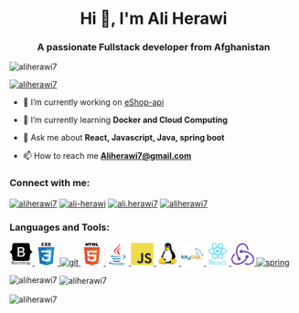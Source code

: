 <h1 align="center">Hi 👋, I'm Ali Herawi</h1>
<h3 align="center">A passionate Fullstack developer from Afghanistan</h3>

<p align="left"> <img src="https://komarev.com/ghpvc/?username=aliherawi7&label=Profile%20views&color=0e75b6&style=flat" alt="aliherawi7" /> </p>

<p align="left"> <a href="https://twitter.com/aliherawi7" target="blank"><img src="https://img.shields.io/twitter/follow/aliherawi7?logo=twitter&style=for-the-badge" alt="aliherawi7" /></a> </p>

- 🔭 I’m currently working on [eShop-api](https://github.com/Aliherawi7/eShop_Api)

- 🌱 I’m currently learning **Docker and Cloud Computing**

- 💬 Ask me about **React, Javascript, Java, spring boot**

- 📫 How to reach me **Aliherawi7@gmail.com**

<h3 align="left">Connect with me:</h3>
<p align="left">
<a href="https://twitter.com/aliherawi7" target="blank"><img align="center" src="https://raw.githubusercontent.com/rahuldkjain/github-profile-readme-generator/master/src/images/icons/Social/twitter.svg" alt="aliherawi7" height="30" width="40" /></a>
<a href="https://linkedin.com/in/ali-herawi" target="blank"><img align="center" src="https://raw.githubusercontent.com/rahuldkjain/github-profile-readme-generator/master/src/images/icons/Social/linked-in-alt.svg" alt="ali-herawi" height="30" width="40" /></a>
<a href="https://instagram.com/ali.herawi7" target="blank"><img align="center" src="https://raw.githubusercontent.com/rahuldkjain/github-profile-readme-generator/master/src/images/icons/Social/instagram.svg" alt="ali.herawi7" height="30" width="40" /></a>
<a href="https://www.hackerrank.com/aliherawi7" target="blank"><img align="center" src="https://raw.githubusercontent.com/rahuldkjain/github-profile-readme-generator/master/src/images/icons/Social/hackerrank.svg" alt="aliherawi7" height="30" width="40" /></a>
</p>

<h3 align="left">Languages and Tools:</h3>
<p align="left"> <a href="https://getbootstrap.com" target="_blank" rel="noreferrer"> <img src="https://raw.githubusercontent.com/devicons/devicon/master/icons/bootstrap/bootstrap-plain-wordmark.svg" alt="bootstrap" width="40" height="40"/> </a> <a href="https://www.w3schools.com/css/" target="_blank" rel="noreferrer"> <img src="https://raw.githubusercontent.com/devicons/devicon/master/icons/css3/css3-original-wordmark.svg" alt="css3" width="40" height="40"/> </a> <a href="https://git-scm.com/" target="_blank" rel="noreferrer"> <img src="https://www.vectorlogo.zone/logos/git-scm/git-scm-icon.svg" alt="git" width="40" height="40"/> </a> <a href="https://www.w3.org/html/" target="_blank" rel="noreferrer"> <img src="https://raw.githubusercontent.com/devicons/devicon/master/icons/html5/html5-original-wordmark.svg" alt="html5" width="40" height="40"/> </a> <a href="https://www.java.com" target="_blank" rel="noreferrer"> <img src="https://raw.githubusercontent.com/devicons/devicon/master/icons/java/java-original.svg" alt="java" width="40" height="40"/> </a> <a href="https://developer.mozilla.org/en-US/docs/Web/JavaScript" target="_blank" rel="noreferrer"> <img src="https://raw.githubusercontent.com/devicons/devicon/master/icons/javascript/javascript-original.svg" alt="javascript" width="40" height="40"/> </a> <a href="https://www.linux.org/" target="_blank" rel="noreferrer"> <img src="https://raw.githubusercontent.com/devicons/devicon/master/icons/linux/linux-original.svg" alt="linux" width="40" height="40"/> </a> <a href="https://www.mysql.com/" target="_blank" rel="noreferrer"> <img src="https://raw.githubusercontent.com/devicons/devicon/master/icons/mysql/mysql-original-wordmark.svg" alt="mysql" width="40" height="40"/> </a> <a href="https://reactjs.org/" target="_blank" rel="noreferrer"> <img src="https://raw.githubusercontent.com/devicons/devicon/master/icons/react/react-original-wordmark.svg" alt="react" width="40" height="40"/> </a> <a href="https://redux.js.org" target="_blank" rel="noreferrer"> <img src="https://raw.githubusercontent.com/devicons/devicon/master/icons/redux/redux-original.svg" alt="redux" width="40" height="40"/> </a> <a href="https://spring.io/" target="_blank" rel="noreferrer"> <img src="https://www.vectorlogo.zone/logos/springio/springio-icon.svg" alt="spring" width="40" height="40"/> </a> </p>

<p><img align="left" src="https://github-readme-stats.vercel.app/api/top-langs?username=aliherawi7&show_icons=true&locale=en&layout=compact" alt="aliherawi7" /></p>

<p>&nbsp;<img align="center" src="https://github-readme-stats.vercel.app/api?username=aliherawi7&show_icons=true&locale=en" alt="aliherawi7" /></p>

<p><img align="center" src="https://github-readme-streak-stats.herokuapp.com/?user=aliherawi7&" alt="aliherawi7" /></p>
